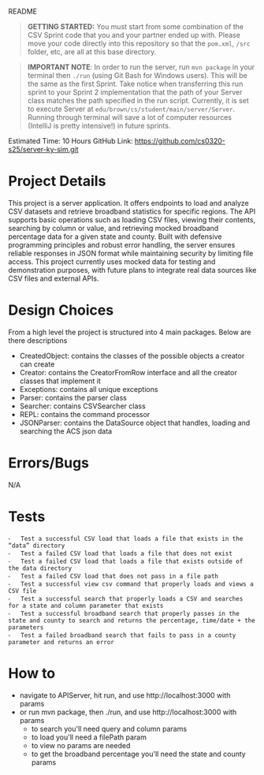 README
> **GETTING STARTED:** You must start from some combination of the CSV Sprint code that you and your partner ended up with. Please move your code directly into this repository so that the `pom.xml`, `/src` folder, etc, are all at this base directory.

> **IMPORTANT NOTE**: In order to run the server, run `mvn package` in your terminal then `./run` (using Git Bash for Windows users). This will be the same as the first Sprint. Take notice when transferring this run sprint to your Sprint 2 implementation that the path of your Server class matches the path specified in the run script. Currently, it is set to execute Server at `edu/brown/cs/student/main/server/Server`. Running through terminal will save a lot of computer resources (IntelliJ is pretty intensive!) in future sprints.

Estimated Time: 10 Hours
GitHub Link: https://github.com/cs0320-s25/server-ky-sim.git


# Project Details
This project is a server application. It offers endpoints to load and analyze CSV datasets and 
retrieve broadband statistics for specific regions. The API supports basic operations such as 
loading CSV files, viewing their contents, searching by column or value, and retrieving mocked 
broadband percentage data for a given state and county. Built with defensive programming principles 
and robust error handling, the server ensures reliable responses in JSON format while maintaining 
security by limiting file access. This project currently uses mocked data for testing and 
demonstration purposes, with future plans to integrate real data sources like CSV files and 
external APIs.


# Design Choices
From a high level the project is structured into 4 main packages. Below are there descriptions
- CreatedObject: contains the classes of the possible objects a creator can create
- Creator: contains the CreatorFromRow interface and all the creator classes that implement it
- Exceptions: contains all unique exceptions
- Parser: contains the parser class
- Searcher: contains CSVSearcher class
- REPL: contains the command processor
- JSONParser: contains the DataSource object that handles, loading and searching the ACS json data


# Errors/Bugs
N/A

# Tests
	⁃	Test a successful CSV load that loads a file that exists in the “data” directory
	⁃	Test a failed CSV load that loads a file that does not exist
	⁃	Test a failed CSV load that loads a file that exists outside of the data directory
	⁃	Test a failed CSV load that does not pass in a file path
	⁃	Test a successful view csv command that properly loads and views a CSV file
	⁃	Test a successful search that properly loads a CSV and searches for a state and column parameter that exists
	⁃	Test a successful broadband search that properly passes in the state and county to search and returns the percentage, time/date + the parameters
	⁃	Test a failed broadband search that fails to pass in a county parameter and returns an error


# How to
- navigate to APIServer, hit run, and use http://localhost:3000 with params  
- or run mvn package, then ./run, and use http://localhost:3000 with params 
  - to search you'll need query and column params 
  - to load you'll need a filePath param 
  - to view no params are needed 
  - to get the broadband percentage you'll need the state and county params  

